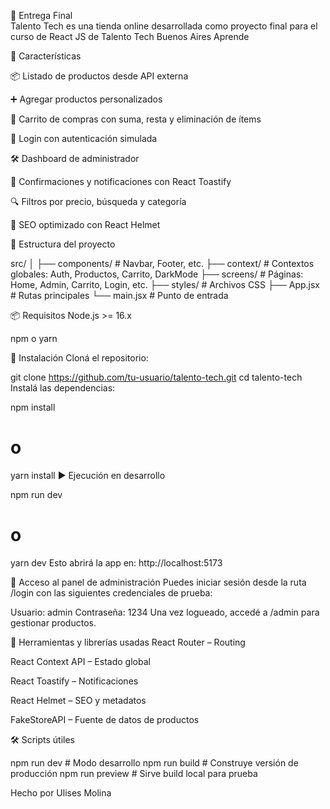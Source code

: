 🛒 Entrega Final    
Talento Tech es una tienda online desarrollada como proyecto final para el curso de React JS de Talento Tech Buenos Aires Aprende

🚀 Características

📦 Listado de productos desde API externa

➕ Agregar productos personalizados

🛒 Carrito de compras con suma, resta y eliminación de ítems

🔐 Login con autenticación simulada

🛠 Dashboard de administrador

🧾 Confirmaciones y notificaciones con React Toastify

🔍 Filtros por precio, búsqueda y categoría

🔰 SEO optimizado con React Helmet

📂 Estructura del proyecto

src/
│
├── components/       # Navbar, Footer, etc.
├── context/          # Contextos globales: Auth, Productos, Carrito, DarkMode
├── screens/          # Páginas: Home, Admin, Carrito, Login, etc.
├── styles/           # Archivos CSS
├── App.jsx           # Rutas principales
└── main.jsx          # Punto de entrada


📦 Requisitos
Node.js >= 16.x

npm o yarn

🔧 Instalación
Cloná el repositorio:


git clone https://github.com/tu-usuario/talento-tech.git
cd talento-tech
Instalá las dependencias:


npm install
# o
yarn install
▶️ Ejecución en desarrollo

npm run dev
# o
yarn dev
Esto abrirá la app en: http://localhost:5173

🔑 Acceso al panel de administración
Puedes iniciar sesión desde la ruta /login con las siguientes credenciales de prueba:


Usuario: admin
Contraseña: 1234
Una vez logueado, accedé a /admin para gestionar productos.

🧪 Herramientas y librerías usadas
React Router – Routing

React Context API – Estado global

React Toastify – Notificaciones

React Helmet – SEO y metadatos

FakeStoreAPI – Fuente de datos de productos


🛠 Scripts útiles

npm run dev       # Modo desarrollo
npm run build     # Construye versión de producción
npm run preview   # Sirve build local para prueba



Hecho por Ulises Molina

